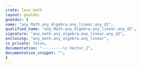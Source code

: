 ```yaml
---
crate: lace_math
layout: gnatdoc
gnatdoc: {
name: "any_Math.any_Algebra.any_linear.any_d2",
qualified_name: "any_Math.any_Algebra.any_linear.any_d2",
signature: "any_math.any_algebra.any_linear.any_d2",
enclosing: "any_math.any_algebra.any_linear",
is_private: false,
documentation: "---------\n Vector_2",
documentation_snippet: "",
}
---
```

